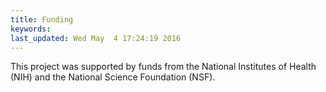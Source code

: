 ```yaml
---
title: Funding
keywords: 
last_updated: Wed May  4 17:24:19 2016
---
```


This project was supported by funds from the National Institutes of
Health (NIH) and the National Science Foundation (NSF).

